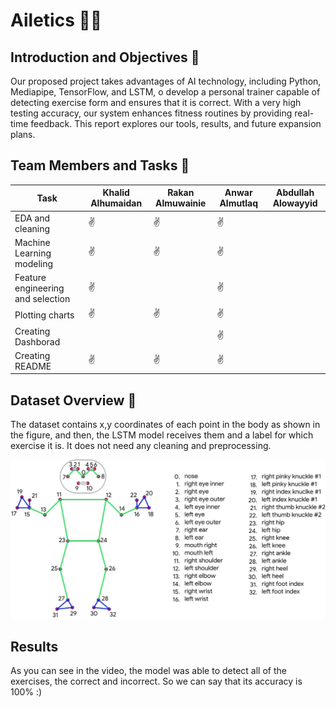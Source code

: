 # Ailetics 💪🏻

## Introduction and Objectives 🎯
Our proposed project takes advantages of AI technology, including Python, Mediapipe, TensorFlow, and LSTM, o develop a personal trainer capable of detecting exercise form and ensures that it is correct. With a very high testing accuracy, our system enhances fitness routines by providing real-time feedback. This report explores our tools, results, and future expansion plans.

## Team Members and Tasks 👥
|Task |Khalid Alhumaidan | Rakan Almuwainie | Anwar Almutlaq | Abdullah Alowayyid
|-|-|-|-|-
|EDA and cleaning|✌|✌|✌|
|Machine Learning modeling|✌ |✌ |✌|
|Feature engineering and selection|✌| |✌|
|Plotting charts|✌|✌|✌|
|Creating Dashborad|  | |✌|
|Creating README|✌|✌|✌ |



## Dataset Overview 📑

The dataset contains x,y coordinates of each point in the body as shown in the figure, and then, the LSTM model receives them and a label for which exercise it is. It does not need any cleaning and preprocessing.

![poses](media/MediaPipe-pose.jpeg)



##  Results



As you can see in the video, the model was able to detect all of the exercises, the correct and incorrect. So we can say that its accuracy is 100% :)
